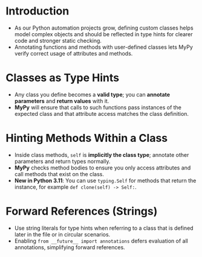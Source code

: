 # Introduction

- As our Python automation projects grow, defining custom classes helps model complex objects and should be reflected in type hints for clearer code and stronger static checking.
- Annotating functions and methods with user-defined classes lets MyPy verify correct usage of attributes and methods.

# Classes as Type Hints

- Any class you define becomes a **valid type**; you can **annotate parameters** and **return values** with it.
- **MyPy** will ensure that calls to such functions pass instances of the expected class and that attribute access matches the class definition.

# Hinting Methods Within a Class

- Inside class methods, `self` is **implicitly the class type**; annotate other parameters and return types normally.
- **MyPy** checks method bodies to ensure you only access attributes and call methods that exist on the class.
- **New in Python 3.11**: You can use `typing.Self` for methods that return the instance, for example `def clone(self) -> Self:`.

# Forward References (Strings)

- Use string literals for type hints when referring to a class that is defined later in the file or in circular scenarios.
- Enabling `from __future__ import annotations` defers evaluation of all annotations, simplifying forward references.
